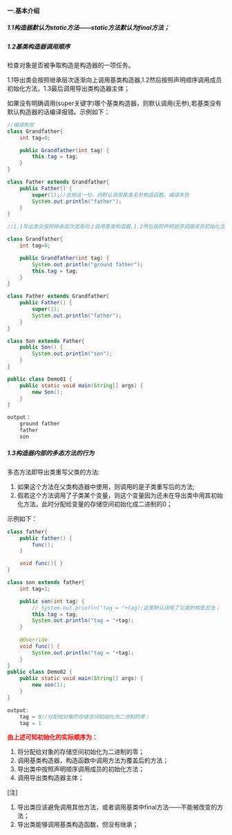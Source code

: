 #### 一.基本介绍 

##### 1.1构造器默认为static方法——static方法默认为final方法；

##### 1.2基类构造器调用顺序

检查对象是否被争取构造是构造器的一项任务。

1.1导出类会按照继承层次逐渐向上调用基类构造器,1.2然后按照声明顺序调用成员初始化方法，1.3最后调用导出类构造器主体；

如果没有明确调用(super关键字)哪个基类构造器，则默认调用(无参),若基类没有默认构造器的话编译报错。示例如下：
```java
//编译失败
class Grandfather{
    int tag=0;

    public Grandfather(int tag) {
        this.tag = tag;
    }
}

class Father extends Grandfather{
    public Father() {
        super(1);//去掉这一句，则默认调用基类无参构造函数，编译失败
        System.out.println("father");
    }
}
```

```java
//1.1导出类会按照继承层次逐渐向上调用基类构造器,1.2然后按照声明顺序调用成员初始化方法，1.3最后调用导出类构造器主题；

class Grandfather{
    int tag=0;

    public Grandfather(int tag) {
        System.out.println("ground father");
        this.tag = tag;
    }
}

class Father extends Grandfather{
    public Father() {
        super(1);
        System.out.println("father");
    }
}

class Son extends Father{
    public Son() {
        System.out.println("son");
    }
}

public class Demo01 {
    public static void main(String[] args) {
        new Son();
    }
}

output：
    ground father
    father
    son
```
##### 1.3构造器内部的多态方法的行为

多态方法即导出类重写父类的方法:
1. 如果这个方法在父类构造器中使用，则调用的是子类重写后的方法;
2. 假若这个方法调用了子类某个变量，则这个变量因为还未在导出类中用其初始化方法，此时分配给变量的存储空间初始化成二进制的0；

示例如下：

```java
class father{
    public father() {
        func();
    }

    void func(){ }
}

class son extends father{
    int tag=1;

    public son(int tag) {
        // System.out.println("tag = "+tag);这里默认调用了父类的构造方法；
        this.tag = tag;
        System.out.println("tag = "+tag);
    }
    
    @Override
    void func() {
        System.out.println("tag = "+tag);
    }
}
public class Demo02 {
    public static void main(String[] args) {
        new son(1);
    }
}

output:
    tag = 0//分配给对象的存储空间初始化为二进制的零；
    tag = 1

```

<font color=red>**由上述可知初始化的实际顺序为：**</font>
1. 将分配给对象的存储空间初始化为二进制的零；
2. 调用基类构造器，构造函数中调用方法为覆盖后的方法；
3. 导出类中按照声明顺序调用成员的初始化方法；
4. 调用导出类构造器主体；

[注]
1. 导出类应该避免调用其他方法，或者调用基类中final方法——不能被改变的方法；
2. 导出类能够调用基类构造函数，但没有继承；




